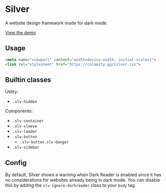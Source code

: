 # Silver

A website design framework made for dark mode.

[View the demo](https://calamity-inc.github.io/silver.css/demo.html)

## Usage

```HTML
<meta name="viewport" content="width=device-width, initial-scale=1">
<link rel="stylesheet" href="https://calamity.gg/silver.css">
```

## Builtin classes

Utility:
- `.slv-hidden`

Components:
- `.slv-container`
- `.slv-sleeve`
- `.slv-loader`
- `.slv-button`
	- `.slv-button.slv-danger`
- `.slv-sidebar`

## Config

By default, Silver shows a warning when Dark Reader is enabled since it has no considerations for websites already being in dark mode. You can disable this by adding the `slv-ignore-darkreader` class to your `body` tag.
